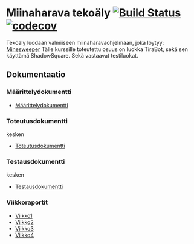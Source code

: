 # Miinaharava tekoäly [![Build Status](https://travis-ci.org/Kahvipuu/Miinaharava-TiraLabra2020.svg?branch=master)](https://travis-ci.org/Kahvipuu/Miinaharava-TiraLabra2020) [![codecov](https://codecov.io/gh/Kahvipuu/Miinaharava-TiraLabra2020/branch/master/graph/badge.svg)](https://codecov.io/gh/Kahvipuu/Miinaharava-TiraLabra2020)

Teköäly luodaan valmiiseen miinaharavaohjelmaan, joka löytyy: [Minesweeper](https://github.com/TiraLabra/minesweeper)
Tälle kurssille toteutettu osuus on luokka TiraBot, sekä sen käyttämä ShadowSquare.
Sekä vastaavat testiluokat.

## Dokumentaatio
### Määrittelydokumentti
-	[Määrittelydokumentti](https://github.com/Kahvipuu/Miinaharava-TiraLabra2020/blob/master/documentation-tiralab2020/maarittely.md)

### Toteutusdokumentti
kesken
-	[Toteutusdokumentti](https://github.com/Kahvipuu/Miinaharava-TiraLabra2020/blob/master/documentation-tiralab2020/toteutus.md)

### Testausdokumentti
kesken
-	[Testausdokumentti](https://github.com/Kahvipuu/Miinaharava-TiraLabra2020/blob/master/documentation-tiralab2020/testaus.md)

### Viikkoraportit
-   [Viikko1](https://github.com/Kahvipuu/Miinaharava-TiraLabra2020/blob/master/documentation-tiralab2020/Viikkoraportti1.md)
-   [Viikko2](https://github.com/Kahvipuu/Miinaharava-TiraLabra2020/blob/master/documentation-tiralab2020/Viikkoraportti2.md)
-   [Viikko3](https://github.com/Kahvipuu/Miinaharava-TiraLabra2020/blob/master/documentation-tiralab2020/Viikkoraportti3.md)
-   [Viikko4](https://github.com/Kahvipuu/Miinaharava-TiraLabra2020/blob/master/documentation-tiralab2020/Viikkoraportti4.md)
